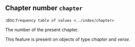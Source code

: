 Chapter number ``chapter``
---------------------------------------------------------
:doc:`frequency table of values <../index/chapter>`

The number of the present chapter.

This feature is present on objects of type *chapter* and *verse*.

